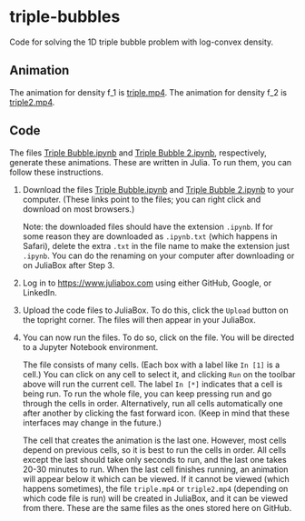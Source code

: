 # triple-bubbles

Code for solving the 1D triple bubble problem with log-convex density.

## Animation
The animation for density f_1 is [triple.mp4](https://github.com/natso26/triple-bubbles/raw/master/triple.mp4). The animation for density f_2 is [triple2.mp4](https://github.com/natso26/triple-bubbles/raw/master/triple2.mp4).

## Code
The files [Triple Bubble.ipynb](Triple%20Bubble.ipynb) and [Triple Bubble 2.ipynb](Triple%20Bubble%202.ipynb), respectively, generate these animations.
These are written in Julia. To run them, you can follow these instructions.

1. Download the files [Triple Bubble.ipynb](https://github.com/natso26/triple-bubbles/raw/master/Triple%20Bubble.ipynb) and [Triple Bubble 2.ipynb](https://github.com/natso26/triple-bubbles/raw/master/Triple%20Bubble%202.ipynb) to your computer. (These links point to the files; you can right click and download on most browsers.)

   Note: the downloaded files should have the extension `.ipynb`. If for some reason they are downloaded as `.ipynb.txt` (which happens in Safari), delete the extra `.txt` in the file name to make the extension just `.ipynb`. You can do the renaming on your computer after downloading or on JuliaBox after Step 3.

2. Log in to https://www.juliabox.com using either GitHub, Google, or LinkedIn.

3. Upload the code files to JuliaBox. To do this, click the `Upload` button on the topright corner.
The files will then appear in your JuliaBox.

4. You can now run the files. To do so, click on the file. You will be directed to a Jupyter Notebook environment.

   The file consists of many cells. (Each box with a label like `In [1]` is a cell.) You can click on any cell to select it, and clicking `Run` on the toolbar above will run the current cell. The label `In [*]` indicates that a cell is being run. To run the whole file, you can keep pressing run and go through the cells in order. Alternatively, run all cells automatically one after another by clicking the fast forward icon. (Keep in mind that these interfaces may change in the future.)

   The cell that creates the animation is the last one. However, most cells depend on previous cells, so it is best to run the cells in order. All cells except the last should take only seconds to run, and the last one takes 20-30 minutes to run. When the last cell finishes running, an animation will appear below it which can be viewed. If it cannot be viewed (which happens sometimes), the file `triple.mp4` or `triple2.mp4` (depending on which code file is run) will be created in JuliaBox, and it can be viewed from there. These are the same files as the ones stored here on GitHub.
